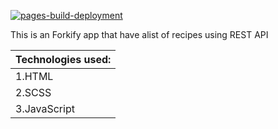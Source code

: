 [![pages-build-deployment](https://github.com/AkshayV30/forkify-udemy-practice/actions/workflows/pages/pages-build-deployment/badge.svg)](https://github.com/AkshayV30/forkify-udemy-practice/actions/workflows/pages/pages-build-deployment)

This is an Forkify app that have alist of recipes using REST API

| Technologies used: |
| ------------------ |
| 1.HTML             |
| 2.SCSS             |
| 3.JavaScript       |
